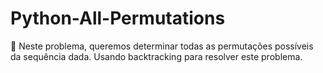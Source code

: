 # Python-All-Permutations
:palm_tree: Neste problema, queremos determinar todas as permutações possíveis da sequência dada. Usando backtracking para resolver este problema.
